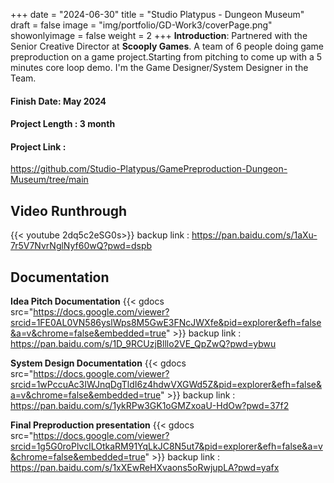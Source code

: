 +++
date = "2024-06-30"
title = "Studio Platypus - Dungeon Museum"
draft = false
image = "img/portfolio/GD-Work3/coverPage.png"
showonlyimage = false
weight = 2
+++
**Introduction**: Partnered with the Senior Creative Director at **Scooply Games**. A team of 6 people doing game preproduction on a game project.Starting from pitching to come up with a 5 minutes core loop demo. I'm the Game Designer/System Designer in the Team.

<!--more-->


#### Finish Date: May 2024
#### Project Length : 3 month
#### Project Link : 

https://github.com/Studio-Platypus/GamePreproduction-Dungeon-Museum/tree/main

## Video Runthrough
{{< youtube 2dq5c2eSG0s>}}
backup link :  https://pan.baidu.com/s/1aXu-7r5V7NvrNglNyf60wQ?pwd=dspb
## Documentation
**Idea Pitch Documentation**
{{< gdocs src="https://docs.google.com/viewer?srcid=1FE0AL0VN586yslWps8M5GwE3FNcJWXfe&pid=explorer&efh=false&a=v&chrome=false&embedded=true" >}}
backup link :  https://pan.baidu.com/s/1D_9RCUzjBlllo2VE_QpZwQ?pwd=ybwu

**System Design Documentation**
{{< gdocs src="https://docs.google.com/viewer?srcid=1wPccuAc3IWJnqDgTldI6z4hdwVXGWd5Z&pid=explorer&efh=false&a=v&chrome=false&embedded=true" >}}
backup link :  https://pan.baidu.com/s/1ykRPw3GK1oGMZxoaU-HdOw?pwd=37f2

**Final Preproduction presentation**
{{< gdocs src="https://docs.google.com/viewer?srcid=1g5G0roPlvcILOtkaRM91YqLkJC8N5ut7&pid=explorer&efh=false&a=v&chrome=false&embedded=true" >}}
backup link :  https://pan.baidu.com/s/1xXEwReHXvaons5oRwjupLA?pwd=yafx
